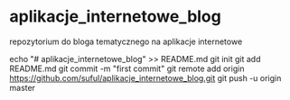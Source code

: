 # aplikacje_internetowe_blog
repozytorium do bloga tematycznego na aplikacje internetowe

echo "# aplikacje_internetowe_blog" >> README.md
git init
git add README.md
git commit -m "first commit"
git remote add origin https://github.com/suful/aplikacje_internetowe_blog.git
git push -u origin master
